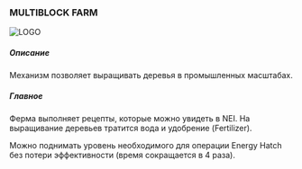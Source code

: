 ### MULTIBLOCK FARM

![LOGO](https://cdn.discordapp.com/attachments/916393114166525974/939873327101653073/FARM.png)

##### Описание

Механизм позволяет выращивать деревья в промышленных масштабах.

##### Главное

Ферма выполняет рецепты, которые можно увидеть в NEI. На выращивание деревьев тратится вода и удобрение (Fertilizer).

Можно поднимать уровень необходимого для операции Energy Hatch без потери эффективности (время сокращается в 4 раза).
